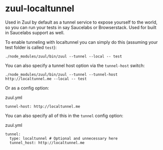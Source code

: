 # zuul-localtunnel

Used in Zuul by default as a tunnel service to expose yourself to the world, so you can run your tests in say Saucelabs or Browserstack. Used for built in Saucelabs support as well.

To enable tunneling with localtunnel you can simply do this (assuming your test folder is called `test`):

```
./node_modules/zuul/bin/zuul --tunnel --local -- test
```

You can also specify a tunnel host option via the `tunnel-host` switch:

```
./node_modules/zuul/bin/zuul --tunnel --tunnel-host http://localtunnel.me --local -- test
```

Or as a config option:

zuul.yml
```
tunnel-host: http://localtunnel.me
```

You can also specify all of this in the `tunnel` config option:

zuul.yml
```
tunnel:
  type: localtunnel # Optional and unnecessary here
  tunnel_host: http://localtunnel.me
```
